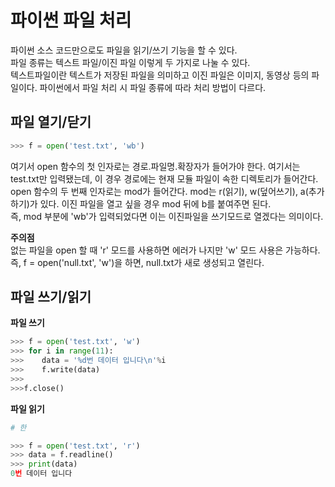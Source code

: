 파이썬 파일 처리
====
파이썬 소스 코드만으로도 파일을 읽기/쓰기 기능을 할 수 있다.  
파일 종류는 텍스트 파일/이진 파일 이렇게 두 가지로 나눌 수 있다.  
텍스트파일이란 텍스트가 저장된 파일을 의미하고 이진 파일은 이미지, 동영상 등의 파일이다.
파이썬에서 파일 처리 시 파일 종류에 따라 처리 방법이 다르다.  


파일 열기/닫기
-------
```python
>>> f = open('test.txt', 'wb')
```

여기서 open 함수의 첫 인자로는 경로.파일명.확장자가 들어가야 한다.
여기서는 test.txt만 입력됐는데, 이 경우 경로에는 현재 모듈 파일이 속한 디렉토리가 들어간다.  
open 함수의 두 번째 인자로는 mod가 들어간다. mod는 r(읽기), w(덮어쓰기), a(추가하기)가 있다.
이진 파일을 열고 싶을 경우 mod 뒤에 b를 붙여주면 된다.  
즉, mod 부분에 'wb'가 입력되었다면 이는 이진파일을 쓰기모드로 열겠다는 의미이다.  

**주의점**  
없는 파일을 open 할 때 'r' 모드를 사용하면 에러가 나지만 'w' 모드 사용은 가능하다.    
즉, f = open('null.txt', 'w')을 하면, null.txt가 새로 생성되고 열린다.  

파일 쓰기/읽기
-----------
**파일 쓰기**

```python
>>> f = open('test.txt', 'w')
>>> for i in range(11):
>>>    data = '%d번 데이터 입니다\n'%i
>>>    f.write(data)
>>>
>>>f.close()
```

**파일 읽기**
```python
# 한 

>>> f = open('test.txt', 'r')
>>> data = f.readline()
>>> print(data)
0번 데이터 입니다
```
